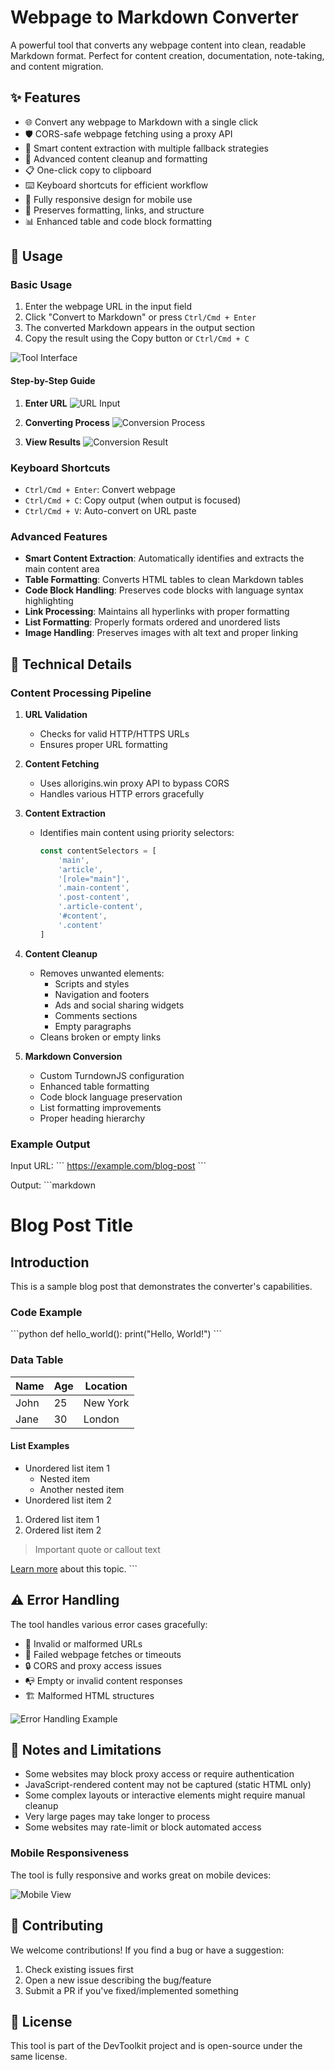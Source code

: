 # Webpage to Markdown Converter

A powerful tool that converts any webpage content into clean, readable Markdown format. Perfect for content creation, documentation, note-taking, and content migration.

## ✨ Features

- 🌐 Convert any webpage to Markdown with a single click
- 🛡️ CORS-safe webpage fetching using a proxy API
- 🎯 Smart content extraction with multiple fallback strategies
- 🧹 Advanced content cleanup and formatting
- 📋 One-click copy to clipboard
- ⌨️ Keyboard shortcuts for efficient workflow
- 📱 Fully responsive design for mobile use
- 🎨 Preserves formatting, links, and structure
- 📊 Enhanced table and code block formatting

## 🚀 Usage

### Basic Usage

1. Enter the webpage URL in the input field
2. Click "Convert to Markdown" or press `Ctrl/Cmd + Enter`
3. The converted Markdown appears in the output section
4. Copy the result using the Copy button or `Ctrl/Cmd + C`

![Tool Interface](screenshots/tool-interface.png)

#### Step-by-Step Guide

1. **Enter URL**
   ![URL Input](screenshots/url-input.png)

2. **Converting Process**
   ![Conversion Process](screenshots/conversion-process.png)

3. **View Results**
   ![Conversion Result](screenshots/conversion-result.png)

### Keyboard Shortcuts

- `Ctrl/Cmd + Enter`: Convert webpage
- `Ctrl/Cmd + C`: Copy output (when output is focused)
- `Ctrl/Cmd + V`: Auto-convert on URL paste

### Advanced Features

- **Smart Content Extraction**: Automatically identifies and extracts the main content area
- **Table Formatting**: Converts HTML tables to clean Markdown tables
- **Code Block Handling**: Preserves code blocks with language syntax highlighting
- **Link Processing**: Maintains all hyperlinks with proper formatting
- **List Formatting**: Properly formats ordered and unordered lists
- **Image Handling**: Preserves images with alt text and proper linking

## 🔧 Technical Details

### Content Processing Pipeline

1. **URL Validation**
   - Checks for valid HTTP/HTTPS URLs
   - Ensures proper URL formatting

2. **Content Fetching**
   - Uses allorigins.win proxy API to bypass CORS
   - Handles various HTTP errors gracefully

3. **Content Extraction**
   - Identifies main content using priority selectors:
     ```javascript
     const contentSelectors = [
         'main',
         'article',
         '[role="main"]',
         '.main-content',
         '.post-content',
         '.article-content',
         '#content',
         '.content'
     ]
     ```

4. **Content Cleanup**
   - Removes unwanted elements:
     - Scripts and styles
     - Navigation and footers
     - Ads and social sharing widgets
     - Comments sections
     - Empty paragraphs
   - Cleans broken or empty links

5. **Markdown Conversion**
   - Custom TurndownJS configuration
   - Enhanced table formatting
   - Code block language preservation
   - List formatting improvements
   - Proper heading hierarchy

### Example Output

Input URL:
\`\`\`
https://example.com/blog-post
\`\`\`

Output:
\`\`\`markdown
# Blog Post Title

## Introduction

This is a sample blog post that demonstrates the converter's capabilities.

### Code Example

\`\`\`python
def hello_world():
    print("Hello, World!")
\`\`\`

### Data Table

| Name | Age | Location |
|------|-----|----------|
| John | 25  | New York |
| Jane | 30  | London   |

#### List Examples

- Unordered list item 1
  - Nested item
  - Another nested item
- Unordered list item 2

1. Ordered list item 1
2. Ordered list item 2

> Important quote or callout text

[Learn more](https://example.com/learn-more) about this topic.
\`\`\`

## ⚠️ Error Handling

The tool handles various error cases gracefully:

- 🚫 Invalid or malformed URLs
- 📡 Failed webpage fetches or timeouts
- 🔒 CORS and proxy access issues
- 📭 Empty or invalid content responses
- 🏗️ Malformed HTML structures

![Error Handling Example](screenshots/error-handling.png)

## 📝 Notes and Limitations

- Some websites may block proxy access or require authentication
- JavaScript-rendered content may not be captured (static HTML only)
- Some complex layouts or interactive elements might require manual cleanup
- Very large pages may take longer to process
- Some websites may rate-limit or block automated access

### Mobile Responsiveness

The tool is fully responsive and works great on mobile devices:

![Mobile View](screenshots/mobile-view.png)

## 🤝 Contributing

We welcome contributions! If you find a bug or have a suggestion:

1. Check existing issues first
2. Open a new issue describing the bug/feature
3. Submit a PR if you've fixed/implemented something

## 📄 License

This tool is part of the DevToolkit project and is open-source under the same license.